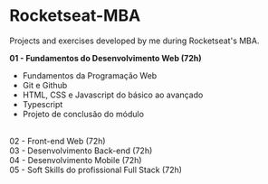 # Rocketseat-MBA
Projects and exercises developed by me during Rocketseat's MBA.

<strong>01 - Fundamentos do Desenvolvimento Web (72h)</strong><br>
- Fundamentos da Programação Web
- Git e Github 
- HTML, CSS e Javascript do básico ao avançado
- Typescript
- Projeto de conclusão do módulo
<br>
02 - Front-end Web (72h) <br>
03 - Desenvolvimento Back-end (72h) <br>
04 - Desenvolvimento Mobile (72h) <br>
05 - Soft Skills do profissional Full Stack (72h)
